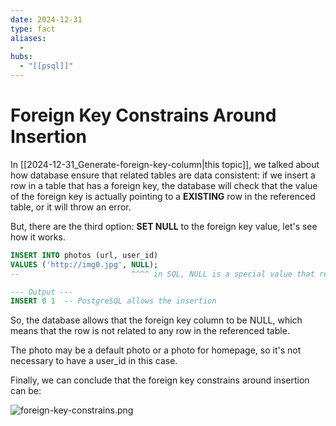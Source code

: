 ```yaml
---
date: 2024-12-31
type: fact
aliases:
  -
hubs:
  - "[[psql]]"
---
```


# Foreign Key Constrains Around Insertion

In [[2024-12-31_Generate-foreign-key-column|this topic]], we talked about how database ensure that related tables are data consistent: if we insert a row in a table that has a foreign key, the database will check that the value of the foreign key is actually pointing to a **EXISTING** row in the referenced table, or it will throw an error.

But, there are the third option: **SET NULL** to the foreign key value, let's see how it works.

```sql
INSERT INTO photos (url, user_id)
VALUES ('http://img0.jpg', NULL);
--                         ^^^^ in SQL, NULL is a special value that represents the absence of a value

--- Output ---
INSERT 0 1  -- PostgreSQL allows the insertion

```

So, the database allows that the foreign key column to be NULL, which means that the row is not related to any row in the referenced table.

The photo may be a default photo or a photo for homepage, so it's not necessary to have a user_id in this case.

Finally, we can conclude that the foreign key constrains around insertion can be:

![foreign-key-constrains.png](../assets/imgs/foreign-key-constrains.png)
